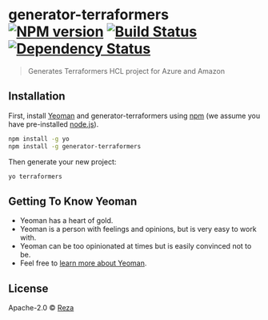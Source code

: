 # generator-terraformers [![NPM version][npm-image]][npm-url] [![Build Status][travis-image]][travis-url] [![Dependency Status][daviddm-image]][daviddm-url]
> Generates Terraformers HCL project for Azure and Amazon

## Installation

First, install [Yeoman](http://yeoman.io) and generator-terraformers using [npm](https://www.npmjs.com/) (we assume you have pre-installed [node.js](https://nodejs.org/)).

```bash
npm install -g yo
npm install -g generator-terraformers
```

Then generate your new project:

```bash
yo terraformers
```

## Getting To Know Yeoman

 * Yeoman has a heart of gold.
 * Yeoman is a person with feelings and opinions, but is very easy to work with.
 * Yeoman can be too opinionated at times but is easily convinced not to be.
 * Feel free to [learn more about Yeoman](http://yeoman.io/).

## License

Apache-2.0 © [Reza](http://inuit.io)


[npm-image]: https://badge.fury.io/js/generator-terraformers.svg
[npm-url]: https://npmjs.org/package/generator-terraformers
[travis-image]: https://travis-ci.org/rezamt/generator-terraformers.svg?branch=master
[travis-url]: https://travis-ci.org/rezamt/generator-terraformers
[daviddm-image]: https://david-dm.org/rezamt/generator-terraformers.svg?theme=shields.io
[daviddm-url]: https://david-dm.org/rezamt/generator-terraformers
